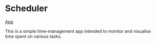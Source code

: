 # Scheduler



[App](https://share.streamlit.io/deliciousd/scheduler/main/scheduler_app.py)

This is a simple time-management app intended to monitor and visualise time spent on various tasks.